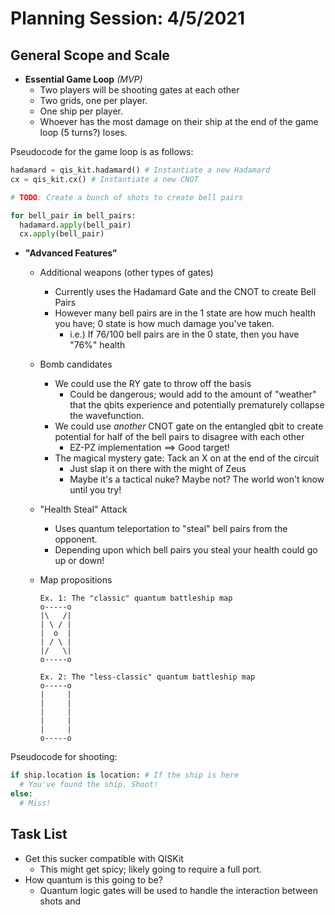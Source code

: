 # Planning Session: 4/5/2021

## General Scope and Scale

* **Essential Game Loop** *(MVP)*
  * Two players will be shooting gates at each other
  * Two grids, one per player.
  * One ship per player.
  * Whoever has the most damage on their ship at the end of the game loop (5 turns?) loses.

Pseudocode for the game loop is as follows:

```python
hadamard = qis_kit.hadamard() # Instantiate a new Hadamard
cx = qis_kit.cx() # Instantiate a new CNOT

# TODO: Create a bunch of shots to create bell pairs

for bell_pair in bell_pairs:
  hadamard.apply(bell_pair)
  cx.apply(bell_pair)

```

* **"Advanced Features"**
  * Additional weapons (other types of gates)
    * Currently uses the Hadamard Gate and the CNOT to create Bell Pairs
    * However many bell pairs are in the 1 state are how much health you have; 0 state is how much damage you've taken.
      * i.e.) If 76/100 bell pairs are in the 0 state, then you have "76%" health
  * Bomb candidates
    * We could use the RY gate to throw off the basis
      * Could be dangerous; would add to the amount of "weather" that the qbits experience and potentially prematurely collapse the wavefunction.
    * We could use *another* CNOT gate on the entangled qbit to create potential for half of the bell pairs to disagree with each other
      * EZ-PZ implementation ==> Good target!
    * The magical mystery gate: Tack an X on at the end of the circuit
      * Just slap it on there with the might of Zeus
      * Maybe it's a tactical nuke? Maybe not? The world won't know until you try!
  * "Health Steal" Attack
    * Uses quantum teleportation to "steal" bell pairs from the opponent.
    * Depending upon which bell pairs you steal your health could go up or down!
  * Map propositions

    ```text
    Ex. 1: The "classic" quantum battleship map
    o-----o
    |\   /|
    | \ / |
    |  o  |
    | / \ |
    |/   \|
    o-----o
    
    Ex. 2: The "less-classic" quantum battleship map
    o-----o
    |     |
    |     |
    |     |
    |     |
    |     |
    o-----o
    ```

Pseudocode for shooting:

```python
if ship.location is location: # If the ship is here
  # You've found the ship. Shoot!
else:
  # Miss!
```

## Task List

* Get this sucker compatible with QISKit
  * This might get spicy; likely going to require a full port.
* How quantum is this going to be?
  * Quantum logic gates will be used to handle the interaction between shots and